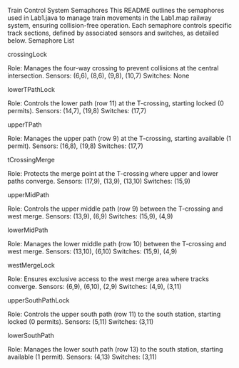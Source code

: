Train Control System Semaphores
This README outlines the semaphores used in Lab1.java to manage train movements in the Lab1.map railway system, ensuring collision-free operation. Each semaphore controls specific track sections, defined by associated sensors and switches, as detailed below.
Semaphore List

crossingLock

Role: Manages the four-way crossing to prevent collisions at the central intersection.
Sensors: (6,6), (8,6), (9,8), (10,7)
Switches: None


lowerTPathLock

Role: Controls the lower path (row 11) at the T-crossing, starting locked (0 permits).
Sensors: (14,7), (19,8)
Switches: (17,7)


upperTPath

Role: Manages the upper path (row 9) at the T-crossing, starting available (1 permit).
Sensors: (16,8), (19,8)
Switches: (17,7)


tCrossingMerge

Role: Protects the merge point at the T-crossing where upper and lower paths converge.
Sensors: (17,9), (13,9), (13,10)
Switches: (15,9)


upperMidPath

Role: Controls the upper middle path (row 9) between the T-crossing and west merge.
Sensors: (13,9), (6,9)
Switches: (15,9), (4,9)


lowerMidPath

Role: Manages the lower middle path (row 10) between the T-crossing and west merge.
Sensors: (13,10), (6,10)
Switches: (15,9), (4,9)


westMergeLock

Role: Ensures exclusive access to the west merge area where tracks converge.
Sensors: (6,9), (6,10), (2,9)
Switches: (4,9), (3,11)


upperSouthPathLock

Role: Controls the upper south path (row 11) to the south station, starting locked (0 permits).
Sensors: (5,11)
Switches: (3,11)


lowerSouthPath

Role: Manages the lower south path (row 13) to the south station, starting available (1 permit).
Sensors: (4,13)
Switches: (3,11)